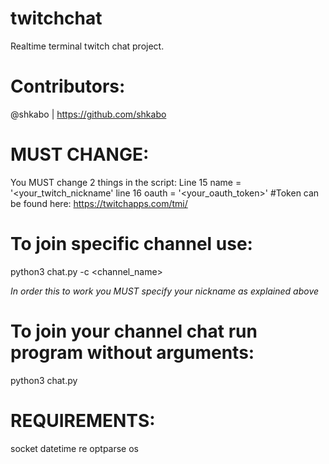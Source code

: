 # twitchchat
Realtime terminal twitch chat project.

# Contributors:
@shkabo | https://github.com/shkabo

# MUST CHANGE:
You MUST change 2 things in the script:
Line 15
name = '<your_twitch_nickname'
line 16
oauth = '<your_oauth_token>' #Token can be found here: https://twitchapps.com/tmi/

# To join specific channel use:
python3 chat.py -c <channel_name>

*In order this to work you MUST specify your nickname as explained above*
# To join your channel chat run program without arguments:
python3 chat.py

# REQUIREMENTS:
socket
datetime
re
optparse
os
